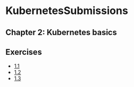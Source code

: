 # KubernetesSubmissions

## Chapter 2: Kubernetes basics

## Exercises

- [1.1](https://github.com/mmucahitOt/KubernetesExercises/tree/main/log_output)
- [1.2](https://github.com/mmucahitOt/KubernetesExercises/tree/main/todo_app)
- [1.3](https://github.com/mmucahitOt/KubernetesExercises/tree/main/log_output)
